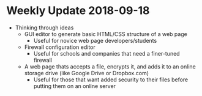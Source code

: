 # Weekly Update 2018-09-18

* Thinking through ideas
  * GUI editor to generate basic HTML/CSS structure of a web page
    * Useful for novice web page developers/students
  * Firewall configuration editor
    * Useful for schools and companies that need a finer-tuned firewall
  * A web page thats accepts a file, encrypts it, and adds it to an online storage drive (like Google Drive or Dropbox.com)
    * Useful for those that want added security to their files before putting them on an online server